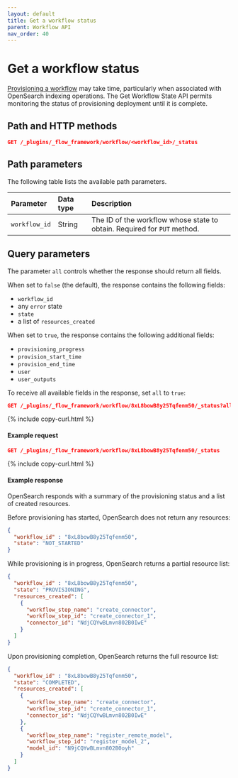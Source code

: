 ```yaml
---
layout: default
title: Get a workflow status
parent: Workflow API
nav_order: 40
---
```


# Get a workflow status

[Provisioning a workflow]({{site.url}}{{site.baseurl}}/automating-workflows/api/provision-workflow/) may take time, particularly when associated with OpenSearch indexing operations. The Get Workflow State API permits monitoring the status of provisioning deployment until it is complete.

## Path and HTTP methods

```json
GET /_plugins/_flow_framework/workflow/<workflow_id>/_status
``` 

## Path parameters

The following table lists the available path parameters. 

| Parameter | Data type | Description |
| :--- | :--- | :--- |
| `workflow_id` | String | The ID of the workflow whose state to obtain. Required for `PUT` method. |

## Query parameters

The parameter `all` controls whether the response should return all fields. 

When set to `false` (the default), the response contains the following fields:

- `workflow_id`
- any `error` state
- `state`
- a list of `resources_created`

When set to `true`, the response contains the following additional fields:

- `provisioning_progress`
- `provision_start_time`
- `provision_end_time`
- `user`
- `user_outputs`

To receive all available fields in the response, set `all` to `true`:

```json
GET /_plugins/_flow_framework/workflow/8xL8bowB8y25Tqfenm50/_status?all=true
``` 
{% include copy-curl.html %}

#### Example request

```json
GET /_plugins/_flow_framework/workflow/8xL8bowB8y25Tqfenm50/_status
```
{% include copy-curl.html %}


#### Example response

OpenSearch responds with a summary of the provisioning status and a list of created resources. 

Before provisioning has started, OpenSearch does not return any resources:

```json
{
  "workflow_id" : "8xL8bowB8y25Tqfenm50",
  "state": "NOT_STARTED"
}
```

While provisioning is in progress, OpenSearch returns a partial resource list:

```json
{
  "workflow_id" : "8xL8bowB8y25Tqfenm50",
  "state": "PROVISIONING",
  "resources_created": [
    {
      "workflow_step_name": "create_connector",
      "workflow_step_id": "create_connector_1",
      "connector_id": "NdjCQYwBLmvn802B0IwE"
    }
  ]
}
```

Upon provisioning completion, OpenSearch returns the full resource list:

```json
{
  "workflow_id" : "8xL8bowB8y25Tqfenm50",
  "state": "COMPLETED",
  "resources_created": [
    {
      "workflow_step_name": "create_connector",
      "workflow_step_id": "create_connector_1",
      "connector_id": "NdjCQYwBLmvn802B0IwE"
    },
    {
      "workflow_step_name": "register_remote_model",
      "workflow_step_id": "register_model_2",
      "model_id": "N9jCQYwBLmvn802B0oyh"
    }
  ]
}
```
